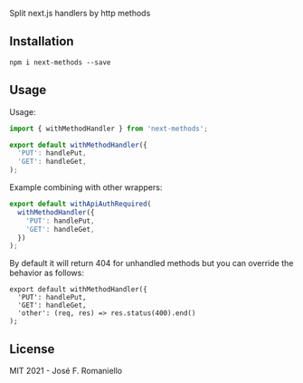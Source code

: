 Split next.js handlers by http methods

## Installation

```
npm i next-methods --save
```
## Usage

Usage:

```javascript
import { withMethodHandler } from 'next-methods';

export default withMethodHandler({
  'PUT': handlePut,
  'GET': handleGet,
);
```

Example combining with other wrappers:

```javascript
export default withApiAuthRequired(
  withMethodHandler({
    'PUT': handlePut,
    'GET': handleGet,
  })
);
```

By default it will return 404 for unhandled methods but you can override the behavior as follows:
```
export default withMethodHandler({
  'PUT': handlePut,
  'GET': handleGet,
  'other': (req, res) => res.status(400).end()
);
```

## License

MIT 2021 - José F. Romaniello
